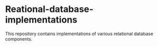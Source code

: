 # Reational-database-implementations

This repository contains implementations of various relational database components.
